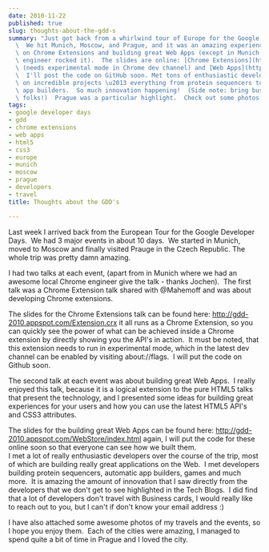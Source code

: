 ```yaml
---
date: 2010-11-22
published: true
slug: thoughts-about-the-gdd-s
summary: "Just got back from a whirlwind tour of Europe for the Google Developer Days!\
  \  We hit Munich, Moscow, and Prague, and it was an amazing experience. I gave talks\
  \ on Chrome Extensions and building great Web Apps (except in Munich, where a local\
  \ engineer rocked it).  The slides are online: [Chrome Extensions](http://gdd-2010.appspot.com/Extension.crx)\
  \ (needs experimental mode in Chrome dev channel) and [Web Apps](http://gdd-2010.appspot.com/WebStore/index.html).\
  \  I'll post the code on GitHub soon. Met tons of enthusiastic developers working\
  \ on incredible projects \u2013 everything from protein sequencers to automatic\
  \ app builders.  So much innovation happening!  (Side note: bring business cards,\
  \ folks!)  Prague was a particular highlight.  Check out some photos from my trip!"
tags:
- google developer days
- gdd
- chrome extensions
- web apps
- html5
- css3
- europe
- munich
- moscow
- prague
- developers
- travel
title: Thoughts about the GDD's

---
```

Last week I arrived back from the European Tour for the Google Developer Days.  We had 3 major events in about 10 days.  We started in Munich, moved to Moscow and finally visited Prauge in the Czech Republic. The whole trip was pretty damn amazing.<p /><div>I had two talks at each event, (apart from in Munich where we had an awesome local Chrome engineer give the talk - thanks Jochen).  The first talk was a Chrome Extension talk shared with @Mahemoff and was about developing Chrome extensions.</div> <p /><div>The slides for the Chrome Extensions talk can be found here: <a href="http://gdd-2010.appspot.com/Extension.crx">http://gdd-2010.appspot.com/Extension.crx</a> it all runs as a Chrome Extension, so you can quickly see the power of what can be achieved inside a Chrome extension by directly showing you the API&#39;s in action.  It must be noted, that this extension needs to run in experimental mode, which in the latest dev channel can be enabled by visiting about://flags.  I will put the code on Github soon.</div> <p /><div>The second talk at each event was about building great Web Apps.  I really enjoyed this talk, because it is a logical extension to the pure HTML5 talks that present the technology, and I presented some ideas for building great experiences for your users and how you can use the latest HTML5 API&#39;s and CSS3 attributes.</div> <p /><div>The slides for the building great Web Apps can be found here: <a href="http://gdd-2010.appspot.com/WebStore/index.html">http://gdd-2010.appspot.com/WebStore/index.html</a> again, I will put the code for these online soon so that everyone can see how we built them.</div> <div><div>I met a lot of really enthusiastic developers over the course of the trip, most of which are building really great applications on the Web.  I met developers building protein sequencers, automatic app builders, games and much more.  It is amazing the amount of innovation that I saw directly from the developers that we don&#39;t get to see highlighted in the Tech Blogs.  I did find that a lot of developers don&#39;t travel with Business cards, I would really like to reach out to you, but I can&#39;t if don&#39;t know your email address :)</div> </div><p /><div>I have also attached some awesome photos of my travels and the events, so I hope you enjoy them.  Each of the cities were amazing, I managed to spend quite a bit of time in Prague and I loved the city.</div> 
